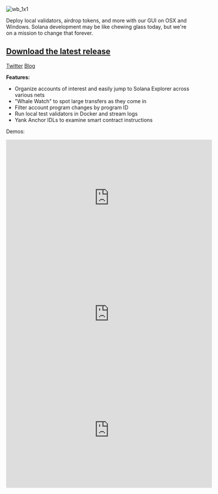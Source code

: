 ![wb_1x1](https://user-images.githubusercontent.com/1476820/154357977-2237d1ad-714f-4c93-954d-4a9667fa0357.png)

Deploy local validators, airdrop tokens, and more with our GUI on OSX and Windows. Solana development may be like chewing glass today, but we're on a mission to change that forever.

## [Download the latest release](https://github.com/workbenchapp/solana-workbench-releases/releases/tag/v0.2.1)

[Twitter](https://twitter.com/cryptoworkbench)
[Blog](https://cryptoworkbench.substack.com/)

**Features:**

- Organize accounts of interest and easily jump to Solana Explorer across various nets
- "Whale Watch" to spot large transfers as they come in
- Filter account program changes by program ID
- Run local test validators in Docker and stream logs
- Yank Anchor IDLs to examine smart contract instructions

Demos:

<iframe width="560" height="315" src="https://www.youtube.com/embed/b0V0FcI-upo" title="YouTube video player" frameborder="0" allow="accelerometer; autoplay; clipboard-write; encrypted-media; gyroscope; picture-in-picture" allowfullscreen></iframe>

<iframe width="560" height="315" src="https://www.youtube.com/embed/GdzdUdran7Y" title="YouTube video player" frameborder="0" allow="accelerometer; autoplay; clipboard-write; encrypted-media; gyroscope; picture-in-picture" allowfullscreen></iframe>

<iframe width="560" height="315" src="https://www.youtube.com/embed/Uu6ixsLQnt0" title="YouTube video player" frameborder="0" allow="accelerometer; autoplay; clipboard-write; encrypted-media; gyroscope; picture-in-picture" allowfullscreen></iframe>
